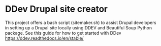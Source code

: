 # DDev Drupal site creator
This project offers a bash script (sitemaker.sh) to assist Drupal developers in setting up a Drupal site locally using DDEV and Beautiful Soup Python package. See this guide for how to get started with DDev https://ddev.readthedocs.io/en/stable/
